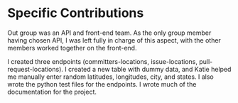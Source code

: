 # Specific Contributions

Out group was an API and front-end team. As the only group member having chosen API, I was left fully in charge of this aspect, with the other members worked together on the front-end.

I created three endpoints (committers-locations, issue-locations, pull-request-locations). I created a new table with dummy data, and Katie helped me manually enter random latitudes, longitudes, city, and states. I also wrote the python test files for the endpoints. I wrote much of the documentation for the project.
